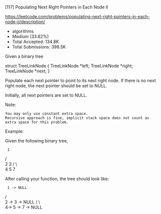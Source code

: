 [117] Populating Next Right Pointers in Each Node II  

https://leetcode.com/problems/populating-next-right-pointers-in-each-node-ii/description/

* algorithms
* Medium (33.82%)
* Total Accepted:    134.8K
* Total Submissions: 398.5K

Given a binary tree


struct TreeLinkNode {
  TreeLinkNode *left;
  TreeLinkNode *right;
  TreeLinkNode *next;
}


Populate each next pointer to point to its next right node. If there is no next right node, the next pointer should be set to NULL.

Initially, all next pointers are set to NULL.

Note:


	You may only use constant extra space.
	Recursive approach is fine, implicit stack space does not count as extra space for this problem.


Example:

Given the following binary tree,


     1
   /  \
  2    3
 / \    \
4   5    7


After calling your function, the tree should look like:


     1 -> NULL
   /  \
  2 -> 3 -> NULL
 / \    \
4-> 5 -> 7 -> NULL


